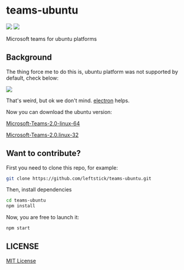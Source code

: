 teams-ubuntu
==================
![][david-url]
![][license-url]

Microsoft teams for ubuntu platforms

## Background

The thing force me to do this is, ubuntu platform was not supported by default, check below:

![](doc/img/apps.png)

That's weird, but ok we don't mind. [electron](http://electron.atom.io/) helps.

Now you can download the ubuntu version: 

[Microsoft-Teams-2.0-linux-64](releases/download/2.0/Microsoft-Teams-linux-x64.zip)

[Microsoft-Teams-2.0.linux-32](releases/download/2.0/Microsoft-Teams-linux-ia32.zip)

## Want to contribute?

First you need to clone this repo, for example:

```bash
git clone https://github.com/leftstick/teams-ubuntu.git
```

Then, install dependencies

```bash
cd teams-ubuntu
npm install
```

Now, you are free to launch it:

```bash
npm start
```

## LICENSE ##

[MIT License](https://raw.githubusercontent.com/leftstick/teams-ubuntu/master/LICENSE)


[david-url]: https://david-dm.org/leftstick/teams-ubuntu.png
[license-url]: https://img.shields.io/github/license/leftstick/teams-ubuntu.svg
